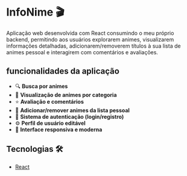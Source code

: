 # InfoNime 🎬 #

Aplicação web desenvolvida com React consumindo o meu próprio backend, permitindo aos usuários explorarem animes, visualizarem informações detalhadas, adicionarem/removerem títulos à sua lista de animes pessoal e interagirem com comentários e avaliações.

## funcionalidades da aplicação
- 🔍 **Busca por animes**
- 📂 **Visualização de animes por categoria**
- ⭐ **Avaliação e comentários**
- 📌 **Adicionar/remover animes da lista pessoal**
- 👤 **Sistema de autenticação (login/registro)**
- ⚙️ **Perfil de usuário editável**
- 🎨 **Interface responsiva e moderna** 

## Tecnologias 🛠
- [React]()
